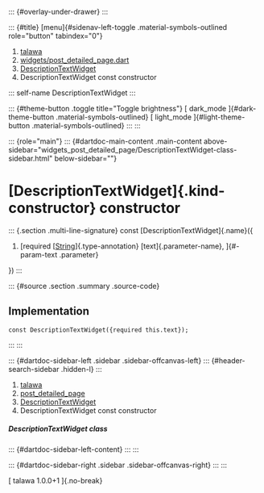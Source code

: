 ::: {#overlay-under-drawer}
:::

::: {#title}
[menu]{#sidenav-left-toggle .material-symbols-outlined role="button"
tabindex="0"}

1.  [talawa](../../index.html)
2.  [widgets/post_detailed_page.dart](../../widgets_post_detailed_page/)
3.  [DescriptionTextWidget](../../widgets_post_detailed_page/DescriptionTextWidget-class.html)
4.  DescriptionTextWidget const constructor

::: self-name
DescriptionTextWidget
:::

::: {#theme-button .toggle title="Toggle brightness"}
[ dark_mode ]{#dark-theme-button .material-symbols-outlined} [
light_mode ]{#light-theme-button .material-symbols-outlined}
:::
:::

::: {role="main"}
::: {#dartdoc-main-content .main-content above-sidebar="widgets_post_detailed_page/DescriptionTextWidget-class-sidebar.html" below-sidebar=""}
<div>

# [DescriptionTextWidget]{.kind-constructor} constructor

</div>

::: {.section .multi-line-signature}
const [DescriptionTextWidget]{.name}({

1.  [required
    [[String](https://api.flutter.dev/flutter/dart-core/String-class.html)]{.type-annotation}
    [text]{.parameter-name}, ]{#-param-text .parameter}

})
:::

::: {#source .section .summary .source-code}
## Implementation

``` language-dart
const DescriptionTextWidget({required this.text});
```
:::
:::

::: {#dartdoc-sidebar-left .sidebar .sidebar-offcanvas-left}
::: {#header-search-sidebar .hidden-l}
:::

1.  [talawa](../../index.html)
2.  [post_detailed_page](../../widgets_post_detailed_page/)
3.  [DescriptionTextWidget](../../widgets_post_detailed_page/DescriptionTextWidget-class.html)
4.  DescriptionTextWidget const constructor

##### DescriptionTextWidget class

::: {#dartdoc-sidebar-left-content}
:::
:::

::: {#dartdoc-sidebar-right .sidebar .sidebar-offcanvas-right}
:::
:::

[ talawa 1.0.0+1 ]{.no-break}
